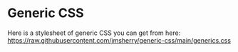 # Generic CSS

Here is a stylesheet of generic CSS you can get from here: <https://raw.githubusercontent.com/jmsherry/generic-css/main/generics.css>

